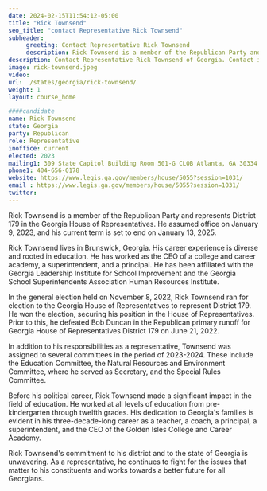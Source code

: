 ```yaml
---
date: 2024-02-15T11:54:12-05:00
title: "Rick Townsend"
seo_title: "contact Representative Rick Townsend"
subheader:
     greeting: Contact Representative Rick Townsend
     description: Rick Townsend is a member of the Republican Party and represents District 179 in the Georgia House of Representatives. He assumed office on January 9, 2023, and his current term is set to end on January 13, 2025.
description: Contact Representative Rick Townsend of Georgia. Contact information for Rick Townsend includes email address, phone number, and mailing address.
image: rick-townsend.jpeg
video:
url:  /states/georgia/rick-townsend/
weight: 1
layout: course_home

####candidate
name: Rick Townsend
state: Georgia
party: Republican
role: Representative
inoffice: current
elected: 2023
mailing1: 309 State Capitol Building Room 501-G CLOB Atlanta, GA 30334
phone1: 404-656-0178
website: https://www.legis.ga.gov/members/house/5055?session=1031/
email : https://www.legis.ga.gov/members/house/5055?session=1031/
twitter:
---
```


Rick Townsend is a member of the Republican Party and represents District 179 in the Georgia House of Representatives. He assumed office on January 9, 2023, and his current term is set to end on January 13, 2025.

Rick Townsend lives in Brunswick, Georgia. His career experience is diverse and rooted in education. He has worked as the CEO of a college and career academy, a superintendent, and a principal. He has been affiliated with the Georgia Leadership Institute for School Improvement and the Georgia School Superintendents Association Human Resources Institute.

In the general election held on November 8, 2022, Rick Townsend ran for election to the Georgia House of Representatives to represent District 179. He won the election, securing his position in the House of Representatives. Prior to this, he defeated Bob Duncan in the Republican primary runoff for Georgia House of Representatives District 179 on June 21, 2022.

In addition to his responsibilities as a representative, Townsend was assigned to several committees in the period of 2023-2024. These include the Education Committee, the Natural Resources and Environment Committee, where he served as Secretary, and the Special Rules Committee.

Before his political career, Rick Townsend made a significant impact in the field of education. He worked at all levels of education from pre-kindergarten through twelfth grades. His dedication to Georgia's families is evident in his three-decade-long career as a teacher, a coach, a principal, a superintendent, and the CEO of the Golden Isles College and Career Academy.

Rick Townsend's commitment to his district and to the state of Georgia is unwavering. As a representative, he continues to fight for the issues that matter to his constituents and works towards a better future for all Georgians.
